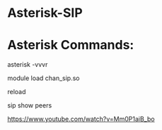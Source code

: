 # Asterisk-SIP

Asterisk Commands:
===================

asterisk -vvvr

module load chan_sip.so

reload

sip show peers


https://www.youtube.com/watch?v=Mm0P1aiB_bo
